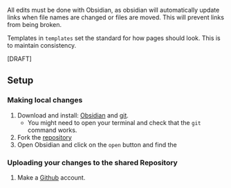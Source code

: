 All edits must be done with Obsidian, as obsidian will automatically update links when file names are changed or files are moved. This will prevent links from being broken.

Templates in `templates` set the standard for how pages should look. This is to maintain consistency.

[DRAFT]
## Setup

### Making local changes
1. Download and install: [Obsidian](https://obsidian.md) and [git](https://git-scm.com/).
	- You might need to open your terminal and check that the `git` command works.
2. Fork the [repository]()
3. Open Obsidian and click on the `open` button and find the 

### Uploading your changes to the shared Repository
1. Make a [Github](https://github.com) account.